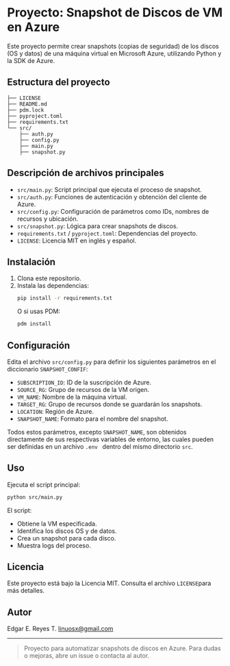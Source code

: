 # Proyecto: Snapshot de Discos de VM en Azure

Este proyecto permite crear snapshots (copias de seguridad) de los discos (OS y datos) de una máquina virtual en Microsoft Azure, utilizando Python y la SDK de Azure.

## Estructura del proyecto

```
├── LICENSE
├── README.md
├── pdm.lock
├── pyproject.toml
├── requirements.txt
└── src/
    ├── auth.py
    ├── config.py
    ├── main.py
    ├── snapshot.py
```

## Descripción de archivos principales

- `src/main.py`: Script principal que ejecuta el proceso de snapshot.
- `src/auth.py`: Funciones de autenticación y obtención del cliente de Azure.
- `src/config.py`: Configuración de parámetros como IDs, nombres de recursos y ubicación.
- `src/snapshot.py`: Lógica para crear snapshots de discos.
- `requirements.txt` / `pyproject.toml`: Dependencias del proyecto.
- `LICENSE`: Licencia MIT en inglés y español.

## Instalación

1. Clona este repositorio.
2. Instala las dependencias:
   ```bash
   pip install -r requirements.txt
   ```
   O si usas PDM:
   ```bash
   pdm install
   ```

## Configuración

Edita el archivo `src/config.py` para definir los siguientes parámetros en el diccionario `SNAPSHOT_CONFIF`:
- `SUBSCRIPTION_ID`: ID de la suscripción de Azure.
- `SOURCE_RG`: Grupo de recursos de la VM origen.
- `VM_NAME`: Nombre de la máquina virtual.
- `TARGET_RG`: Grupo de recursos donde se guardarán los snapshots.
- `LOCATION`: Región de Azure.
- `SNAPSHOT_NAME`: Formato para el nombre del snapshot.

Todos estos parámetros, excepto `SNAPSHOT_NAME`, son obtenidos directamente de sus respectivas variables de entorno, las cuales pueden ser definidas en un archivo `.env ` dentro del mismo directorio `src`.

## Uso

Ejecuta el script principal:

```bash
python src/main.py
```

El script:
- Obtiene la VM especificada.
- Identifica los discos OS y de datos.
- Crea un snapshot para cada disco.
- Muestra logs del proceso.

## Licencia

Este proyecto está bajo la Licencia MIT. Consulta el archivo `LICENSE`para más detalles.

## Autor

Edgar E. Reyes T. <linuosx@gmail.com>

---

> Proyecto para automatizar snapshots de discos en Azure. Para dudas o mejoras, abre un issue o contacta al autor.
